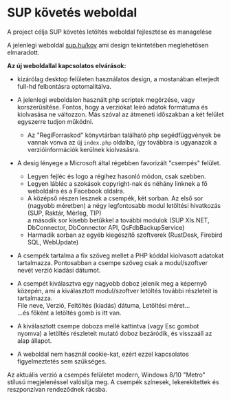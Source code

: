 # SUP követés weboldal
A project célja  SUP követés letöltés weboldal fejlesztése és managelése

A jelenlegi weboldal [sup.hu/kov](https://www.sup.hu/kov) ami design tekintetében meglehetősen elmaradott.

**Az új weboldallal kapcsolatos elvárások:**

- kizárólag desktop felületen használatos design, a mostanában elterjedt full-hd felbontásra optomalitálva.

- A jelenlegi weboldalon használt php scriptek megörzése, vagy korszerűsítése. Fontos, hogy a verziókat leíró adatok formátuma és kiolvasása ne változzon. Más szóval az átmeneti időszakban a két felület egyszerre tudjon működni.
  - Az "RegiForraskod" könyvtárban található php segédfüggvények be vannak vonva az új `index.php` oldalba, így továbbra is ugyanazok a verzióinformációk kerülnek kiolvasásra.

- A desig lényege a Microsoft által régebben favorizált "csempés" felület.  
  - Legyen fejléc és logo a régihez hasonló módon, csak szebben.  
  - Legyen lábléc a szokások copyright-nak és néhány linknek a fő weboldalra és a Facebook oldalra.  
  - A középső részen lesznek a csempék, két sorban. Az első sor (nagyobb méretben) a négy legfontosabb modul letöltési hivatkozás (SUP, Raktár, Mérleg, TIP)  
  a második sor kisebb betűkkel a további modulok (SUP Xls.NET, DbConnector, DbConnector API, QsFdbBackupService)  
  - Harmadik sorban az egyéb kiegészítő szoftverek (RustDesk, Firebird SQL, WebUpdate)

- A csempék tartalma a fix szöveg mellet a PHP kóddal kiolvasott adatokat tartalmazza. Pontosabban a csempe szöveg csak a modul/szoftver nevét verzió kiadási dátumot.  

- A csempét kiválasztva egy nagyobb doboz jelenik meg a képernyő közepén, ami a kiválasztott modul/szoftver letöltés további részleteit is tartalmazza.  
File neve, Verzió, Feltöltés (kiadás) dátuma, Letöltési méret...  
...és főként a letöltés gomb is itt van.

- A kiválasztott csempe doboza mellé kattintva (vagy Esc gombot nyomva) a letöltés részleteit mutató doboz bezáródik, és visszaáll az alap állapot.

- A weboldal nem használ cookie-kat, ezért ezzel kapcsolatos figyelmeztetés sem szükséges.

Az aktuális verzió a csempés felületet modern, Windows 8/10 "Metro" stílusú megjelenéssel valósítja meg. A csempék színesek, lekerekítettek és reszponzívan rendeződnek rácsba.